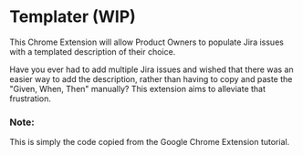 # Templater (WIP)

This Chrome Extension will allow Product Owners to populate Jira issues with a templated description of their choice.

Have you ever had to add multiple Jira issues and wished that there was an easier way to add the description, rather than having to copy and paste the "Given, When, Then" manually? This extension aims to alleviate that frustration.

### Note:
This is simply the code copied from the Google Chrome Extension tutorial.

